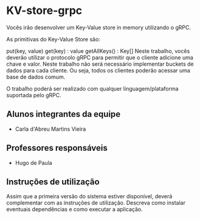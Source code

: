 # KV-store-grpc

Vocês irão desenvolver um Key-Value store in memory utilizando o gRPC.

As primitivas do Key-Value Store são:

put(key, value)
get(key) : value
getAllKeys() : Key[]
Neste trabalho, vocês deverão utilizar o protocolo gRPC para permitir que o cliente adicione uma chave e valor. Neste trabalho não será necessário implementar buckets de dados para cada cliente. Ou seja, todos os clientes poderão acessar uma base de dados comum.

O trabalho poderá ser realizado com qualquer linguagem/plataforma suportada pelo gRPC.


## Alunos integrantes da equipe

* Carla d'Abreu Martins Vieira

## Professores responsáveis

* Hugo de Paula

## Instruções de utilização

Assim que a primeira versão do sistema estiver disponível, deverá complementar com as instruções de utilização. Descreva como instalar eventuais dependências e como executar a aplicação.
